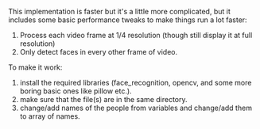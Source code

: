 This implementation is faster but it's a little more complicated, but it includes some basic performance tweaks to make things run a lot faster:
  1. Process each video frame at 1/4 resolution (though still display it at full resolution)
  2. Only detect faces in every other frame of video.

To make it work:
  1. install the required libraries (face_recognition, opencv, and some more boring basic ones like pillow etc.).
  2. make sure that the file(s) are in the same directory.
  3. change/add names of the people from variables and change/add them to array of names.
